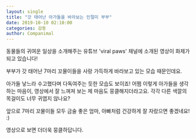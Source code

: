 ```yaml
---
layout: single
title: "갓 태어난 아가들을 바라보는 인절미 부부"
date: 2019-10-10 02:10:00
categories: 감동
author: Companimal
---
```


동물들의 귀여운 일상을 소개해주는 유튜브 'viral paws' 채널에 소개된 영상이 화제가 되고 있습니다!

부부가 갓 태어난 7마리 꼬물이들을 사랑 가득하게 바라보고 있는 모습 때문인데요.

아가들 낳느라 수고했다며 다독여주는 듯한 모습도 보이죠! 어쩜 이렇게 아가들을 생각하는 마음이, 영상에서 잘 느껴져 보는 제 마음도 뭉클해지더라고요. 각각 다른 색깔의 목걸이도 너무 귀엽지 않나요?

앞으로 7마리 꼬물이들 모두 금술 좋은 엄마, 아빠처럼 건강하게 잘 자랐으면 좋겠네요! :)

영상으로 보면 더더욱 뭉클하답니다.

